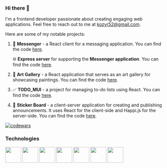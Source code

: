### Hi there 👋

I'm a frontend developer passionate about creating engaging web applications. Feel free to reach out to me at [kozyr52@gmail.com](mailto:kozyr52@gmail.com).

Here are some of my notable projects:

1. 📱 **Messenger** - a React client for a messaging application. You can find the code [here](https://github.com/RomanovViacheslav/Messenger_client).

   🌐 **Express server** for supporting the **Messenger application**. You can find the code [here](https://github.com/RomanovViacheslav/serverSN).
   
3. 🎨 **Art Gallery** - a React application that serves as an art gallery for showcasing paintings. You can find the code [here](https://github.com/RomanovViacheslav/artGallery).

4. ✅ **TODO_MUI** - a project for managing to-do lists using React. You can find the code [here](https://github.com/RomanovViacheslav/TODO_MUI).

5. 📌 **Sticker Board** - a client-server application for creating and publishing announcements. It uses React for the client-side and Happi.js for the server-side. You can find the code [here](https://github.com/RomanovViacheslav/Sticker_Board).

[![codewars](https://www.codewars.com/users/Romanov%20Viacheslav/badges/small)](https://www.codewars.com/users/Romanov%20Viacheslav)

### Technologies

<img src="https://upload.wikimedia.org/wikipedia/commons/6/6a/JavaScript-logo.png" width="50" height="50"> <!-- JavaScript -->
<img src="https://upload.wikimedia.org/wikipedia/commons/4/4c/Typescript_logo_2020.svg" width="50" height="50"> <!-- TypeScript -->
<img src="https://upload.wikimedia.org/wikipedia/commons/a/a7/React-icon.svg" width="50" height="50"> <!-- React -->
<img src="https://upload.wikimedia.org/wikipedia/commons/4/49/Redux.png" width="50" height="50"> <!-- Redux -->
<img src="https://upload.wikimedia.org/wikipedia/commons/9/95/Vue.js_Logo_2.svg" width="50" height="50"> <!-- Vue.js -->
<img src="https://upload.wikimedia.org/wikipedia/commons/3/38/HTML5_Badge.svg" width="50" height="50"> <!-- HTML5 -->
<img src="https://upload.wikimedia.org/wikipedia/commons/d/d5/CSS3_logo_and_wordmark.svg" width="50" height="50"> <!-- CSS3 -->

<!--
**RomanovViacheslav/RomanovViacheslav** is a ✨ _special_ ✨ repository because its `README.md` (this file) appears on your GitHub profile.

Here are some ideas to get you started:

- 🔭 I’m currently working on ...
- 🌱 I’m currently learning ...
- 👯 I’m looking to collaborate on ...
- 🤔 I’m looking for help with ...
- 💬 Ask me about ...
- 📫 How to reach me: ...
- 😄 Pronouns: ...
- ⚡ Fun fact: ...
-->
